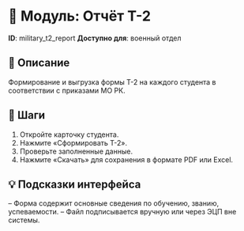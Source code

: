 # 📘 Модуль: Отчёт Т-2
**ID**: military_t2_report
**Доступно для**: военный отдел

## 📝 Описание
Формирование и выгрузка формы Т-2 на каждого студента в соответствии с приказами МО РК.

## 🩜 Шаги
1. Откройте карточку студента.
2. Нажмите «Сформировать Т-2».
3. Проверьте заполненные данные.
4. Нажмите «Скачать» для сохранения в формате PDF или Excel.

## 💡 Подсказки интерфейса
– Форма содержит основные сведения по обучению, званию, успеваемости.
– Файл подписывается вручную или через ЭЦП вне системы.
